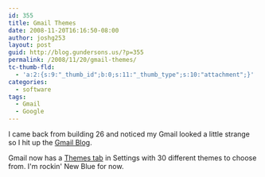 ```yaml
---
id: 355
title: Gmail Themes
date: 2008-11-20T16:16:50-08:00
author: joshg253
layout: post
guid: http://blog.gundersons.us/?p=355
permalink: /2008/11/20/gmail-themes/
tc-thumb-fld:
  - 'a:2:{s:9:"_thumb_id";b:0;s:11:"_thumb_type";s:10:"attachment";}'
categories:
  - software
tags:
  - Gmail
  - Google
---
```

I came back from building 26 and noticed my Gmail looked a little strange so I hit up the <a href="http://gmailblog.blogspot.com/">Gmail Blog</a>.

Gmail now has a <a href="https://mail.google.com/mail/?shva=1#settings/themes">Themes tab</a> in Settings with 30 different themes to choose from. I'm rockin' New Blue for now.